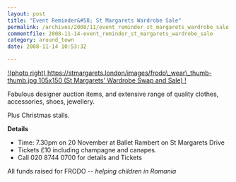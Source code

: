 ```yaml
---
layout: post
title: "Event Reminder&#58; St Margarets Wardrobe Sale"
permalink: /archives/2008/11/event_reminder_st_margarets_wardrobe_sale.html
commentfile: 2008-11-14-event_reminder_st_margarets_wardrobe_sale
category: around_town
date: 2008-11-14 10:53:32

---
```


[!(photo right) https://stmargarets.london/images/frodo\_wear\_thumb-thumb.jpg 105x150 (St Margarets' Wardrobe Swap and Sale) !](https://stmargarets.london/event/show/200705141989)

Fabulous designer auction items, and extensive range of quality clothes, accessories, shoes, jewellery.

Plus Christmas stalls.

**Details**

-   Time: 7.30pm on 20 November at Ballet Rambert on St Margarets Drive
-   Tickets £10 including champagne and canapes.
-   Call 020 8744 0700 for details and Tickets

All funds raised for FRODO -- *helping children in Romania*
